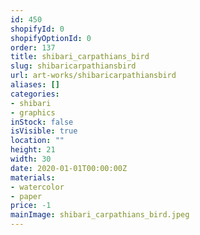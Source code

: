 ```yaml
---
id: 450
shopifyId: 0
shopifyOptionId: 0
order: 137
title: shibari_carpathians_bird
slug: shibaricarpathiansbird
url: art-works/shibaricarpathiansbird
aliases: []
categories:
- shibari
- graphics
inStock: false
isVisible: true
location: ""
height: 21
width: 30
date: 2020-01-01T00:00:00Z
materials:
- watercolor
- paper
price: -1
mainImage: shibari_carpathians_bird.jpeg
---
```

